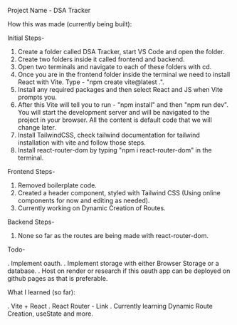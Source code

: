 Project Name - DSA Tracker

How this was made (currently being built):

Initial Steps-

1. Create a folder called DSA Tracker, start VS Code and open the folder.
2. Create two folders inside it called frontend and backend.
3. Open two terminals and navigate to each of these folders with cd.
4. Once you are in the frontend folder inside the terminal we need to install React with Vite. Type - "npm create vite@latest .".
5. Install any required packages and then select React and JS when Vite prompts you.
6. After this Vite will tell you to run - "npm install" and then "npm run dev". You will start the development server and will be navigated to the project in your browser. All the content is default code that we will change later.
7. Install TailwindCSS, check tailwind documentation for tailwind installation with vite and follow those steps.
8. Install react-router-dom by typing "npm i react-router-dom" in the terminal.

Frontend Steps-

1. Removed boilerplate code.
2. Created a header component, styled with Tailwind CSS (Using online components for now and editing as needed).
3. Currently working on Dynamic Creation of Routes.

Backend Steps-

1. None so far as the routes are being made with react-router-dom.

Todo-

. Implement oauth.
. Implement storage with either Browser Storage or a database.
. Host on render or research if this oauth app can be deployed on github pages as that is preferable.

What I learned (so far):

. Vite + React
. React Router - Link
. Currently learning Dynamic Route Creation, useState and more.
